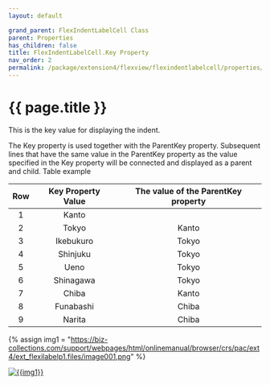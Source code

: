 ```yaml
---
layout: default

grand_parent: FlexIndentLabelCell Class
parent: Properties
has_children: false
title: FlexIndentLabelCell.Key Property
nav_order: 2
permalink: /package/extension4/flexview/flexindentlabelcell/properties/key
---
```

# {{ page.title }}

This is the key value for displaying the indent.

The Key property is used together with the ParentKey property. Subsequent lines that have the same value in the ParentKey property as the value specified in the Key property will be connected and displayed as a parent and child.
Table example

| Row | Key Property Value | The value of the ParentKey property |
|:---:|:--------------------:|:-------------------------------------:|
|  1  | Kanto              |                                     |
|  2  | Tokyo              | Kanto                               |
|  3  | Ikebukuro          | Tokyo                               |
|  4  | Shinjuku           | Tokyo                               |
|  5  | Ueno               | Tokyo                               |
|  6  | Shinagawa          | Tokyo                               |
|  7  | Chiba              | Kanto                               |
|  8  | Funabashi          | Chiba                               |
|  9  | Narita             | Chiba                               |

{% assign img1 = "https://biz-collections.com/support/webpages/html/onlinemanual/browser/crs/pac/ext4/ext_flexilabelp1.files/image001.png" %}

<a href="{{ img1 }}" target="_blank"> <img src="{{ img1 }}" alt="{{img1}}"></a>